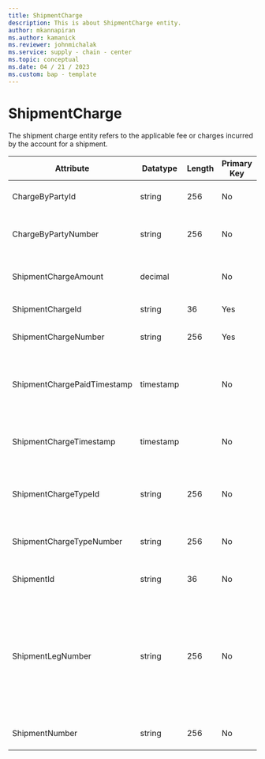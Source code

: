 ```yaml
---
title: ShipmentCharge
description: This is about ShipmentCharge entity.
author: mkannapiran
ms.author: kamanick
ms.reviewer: johnmichalak
ms.service: supply - chain - center
ms.topic: conceptual
ms.date: 04 / 21 / 2023
ms.custom: bap - template
---
```


# **ShipmentCharge**

The shipment charge entity refers to the applicable fee or charges incurred by the account for a shipment. 


|	Attribute	|	Datatype	|	Length	|	Primary Key	|	Description	|
|---------------|--------|------|----------|-----------|
|	ChargeByPartyId	|	string	|	256	|	No	|	The unique identifier of a Party.	|
|	ChargeByPartyNumber	|	string	|	256	|	No	|	Shipment charge by party number	|
|	ShipmentChargeAmount	|	decimal	|		|	No	|	The amount of the shipment charge.	|
|	ShipmentChargeId	|	string	|	36	|	Yes	|	Shipment charge Id	|
|	ShipmentChargeNumber	|	string	|	256	|	Yes	|	Shipment charge number 	|
|	ShipmentChargePaidTimestamp	|	timestamp	|		|	No	|	The timestamp that the shipment charge was paid.	|
|	ShipmentChargeTimestamp	|	timestamp	|		|	No	|	The timestamp of the shipment charge.	|
|	ShipmentChargeTypeId	|	string	|	256	|	No	|	The unique identifier of a shipment charge type.	|
|	ShipmentChargeTypeNumber	|	string	|	256	|	No	|	Type of shipment charge number	|
|	ShipmentId	|	string	|	36	|	No	|	The unique identifier of a Shipment.	|
|	ShipmentLegNumber	|	string	|	256	|	No	|	The unique identifier of the Shipment Leg Number, which equals the shipment leg 'sequence number'.	|
|	ShipmentNumber	|	string	|	256	|	No	|	Number of the shipment	|
